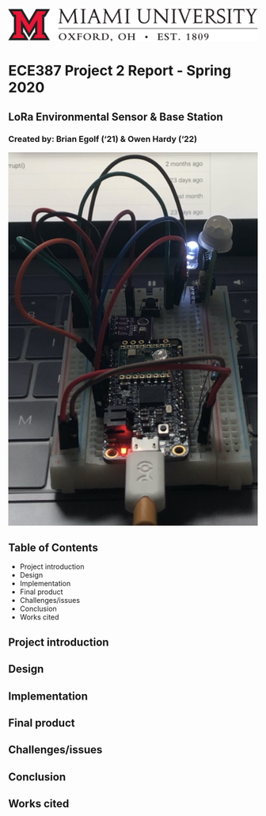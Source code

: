 ![Miami header](/images/Miami%20Header.jpg)

# ECE387 Project 2 Report - Spring 2020
## LoRa Environmental Sensor & Base Station
### Created by: Brian Egolf (‘21) & Owen Hardy (‘22)

![Cover header](/images/Cover%20header.jpeg)

## Table of Contents
* Project introduction
* Design
* Implementation
* Final product
* Challenges/issues
* Conclusion
* Works cited

## Project introduction
## Design
## Implementation
## Final product
## Challenges/issues
## Conclusion
## Works cited
